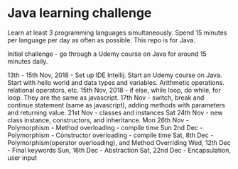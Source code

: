 # Java learning challenge

Learn at least 3 programming languages simultaneously.
Spend 15 minutes per language per day as often as possible.
This repo is for Java.

Initial challenge - go through a Udemy course on Java for around 15 minutes daily.

13th - 15th Nov, 2018 - Set up IDE Intellij. Start an Udemy course on Java. Start with hello world and data types and variables. Arithmetic operations. relational operators, etc.
15th Nov, 2018 - if else, while loop, do while, for loop.  They are the same as javascript.
17th Nov - switch, break and continue statement (same as javascript), adding methods with parameters and returning value.
21st Nov - classes and instances
Sat 24th Nov - new class instance, constructors, and inheritance.
Mon 26th Nov - Polymorphism - Method overloading - compile time
Sun 2nd Dec - Polymorphism - Constructor overloading - compile time
Sat, 8th Dec - Polymorphism(operator overloading), and Method Overriding
Wed, 12th Dec - Final keywords
Sun, 16th Dec - Abstraction
Sat, 22nd Dec - Encapsulation, user input
